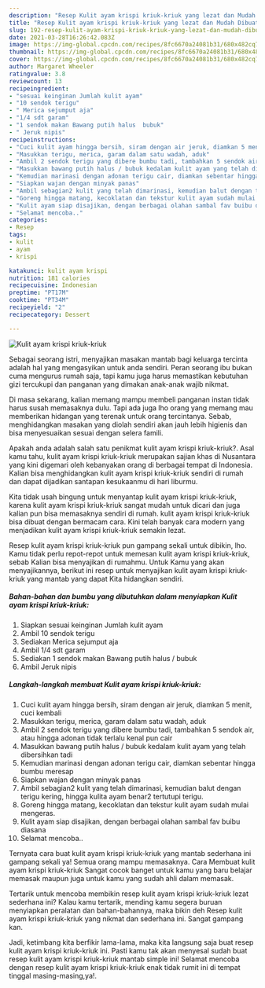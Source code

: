 ```yaml
---
description: "Resep Kulit ayam krispi kriuk-kriuk yang lezat dan Mudah Dibuat"
title: "Resep Kulit ayam krispi kriuk-kriuk yang lezat dan Mudah Dibuat"
slug: 192-resep-kulit-ayam-krispi-kriuk-kriuk-yang-lezat-dan-mudah-dibuat
date: 2021-03-28T16:26:42.083Z
image: https://img-global.cpcdn.com/recipes/8fc6670a24081b31/680x482cq70/kulit-ayam-krispi-kriuk-kriuk-foto-resep-utama.jpg
thumbnail: https://img-global.cpcdn.com/recipes/8fc6670a24081b31/680x482cq70/kulit-ayam-krispi-kriuk-kriuk-foto-resep-utama.jpg
cover: https://img-global.cpcdn.com/recipes/8fc6670a24081b31/680x482cq70/kulit-ayam-krispi-kriuk-kriuk-foto-resep-utama.jpg
author: Margaret Wheeler
ratingvalue: 3.8
reviewcount: 13
recipeingredient:
- "sesuai keinginan Jumlah kulit ayam"
- "10 sendok terigu"
- " Merica sejumput aja"
- "1/4 sdt garam"
- "1 sendok makan Bawang putih halus  bubuk"
- " Jeruk nipis"
recipeinstructions:
- "Cuci kulit ayam hingga bersih, siram dengan air jeruk, diamkan 5 menit, cuci kembali"
- "Masukkan terigu, merica, garam dalam satu wadah, aduk"
- "Ambil 2 sendok terigu yang dibere bumbu tadi, tambahkan 5 sendok air, atau hingga adonan tidak terlalu kenal pun cair"
- "Masukkan bawang putih halus / bubuk kedalam kulit ayam yang telah dibersihkan tadi"
- "Kemudian marinasi dengan adonan terigu cair, diamkan sebentar hingga bumbu meresap"
- "Siapkan wajan dengan minyak panas"
- "Ambil sebagian2 kulit yang telah dimarinasi, kemudian balut dengan terigu kering, hingga kulita ayam benar2 tertutupi terigu."
- "Goreng hingga matang, kecoklatan dan tekstur kulit ayam sudah mulai mengeras."
- "Kulit ayam siap disajikan, dengan berbagai olahan sambal fav buibu diasana"
- "Selamat mencoba.."
categories:
- Resep
tags:
- kulit
- ayam
- krispi

katakunci: kulit ayam krispi 
nutrition: 181 calories
recipecuisine: Indonesian
preptime: "PT17M"
cooktime: "PT34M"
recipeyield: "2"
recipecategory: Dessert

---
```



![Kulit ayam krispi kriuk-kriuk](https://img-global.cpcdn.com/recipes/8fc6670a24081b31/680x482cq70/kulit-ayam-krispi-kriuk-kriuk-foto-resep-utama.jpg)

Sebagai seorang istri, menyajikan masakan mantab bagi keluarga tercinta adalah hal yang mengasyikan untuk anda sendiri. Peran seorang ibu bukan cuma mengurus rumah saja, tapi kamu juga harus memastikan kebutuhan gizi tercukupi dan panganan yang dimakan anak-anak wajib nikmat.

Di masa  sekarang, kalian memang mampu membeli panganan instan tidak harus susah memasaknya dulu. Tapi ada juga lho orang yang memang mau memberikan hidangan yang terenak untuk orang tercintanya. Sebab, menghidangkan masakan yang diolah sendiri akan jauh lebih higienis dan bisa menyesuaikan sesuai dengan selera famili. 



Apakah anda adalah salah satu penikmat kulit ayam krispi kriuk-kriuk?. Asal kamu tahu, kulit ayam krispi kriuk-kriuk merupakan sajian khas di Nusantara yang kini digemari oleh kebanyakan orang di berbagai tempat di Indonesia. Kalian bisa menghidangkan kulit ayam krispi kriuk-kriuk sendiri di rumah dan dapat dijadikan santapan kesukaanmu di hari liburmu.

Kita tidak usah bingung untuk menyantap kulit ayam krispi kriuk-kriuk, karena kulit ayam krispi kriuk-kriuk sangat mudah untuk dicari dan juga kalian pun bisa memasaknya sendiri di rumah. kulit ayam krispi kriuk-kriuk bisa dibuat dengan bermacam cara. Kini telah banyak cara modern yang menjadikan kulit ayam krispi kriuk-kriuk semakin lezat.

Resep kulit ayam krispi kriuk-kriuk pun gampang sekali untuk dibikin, lho. Kamu tidak perlu repot-repot untuk memesan kulit ayam krispi kriuk-kriuk, sebab Kalian bisa menyajikan di rumahmu. Untuk Kamu yang akan menyajikannya, berikut ini resep untuk menyajikan kulit ayam krispi kriuk-kriuk yang mantab yang dapat Kita hidangkan sendiri.

<!--inarticleads1-->

##### Bahan-bahan dan bumbu yang dibutuhkan dalam menyiapkan Kulit ayam krispi kriuk-kriuk:

1. Siapkan sesuai keinginan Jumlah kulit ayam
1. Ambil 10 sendok terigu
1. Sediakan  Merica sejumput aja
1. Ambil 1/4 sdt garam
1. Sediakan 1 sendok makan Bawang putih halus / bubuk
1. Ambil  Jeruk nipis




<!--inarticleads2-->

##### Langkah-langkah membuat Kulit ayam krispi kriuk-kriuk:

1. Cuci kulit ayam hingga bersih, siram dengan air jeruk, diamkan 5 menit, cuci kembali
1. Masukkan terigu, merica, garam dalam satu wadah, aduk
1. Ambil 2 sendok terigu yang dibere bumbu tadi, tambahkan 5 sendok air, atau hingga adonan tidak terlalu kenal pun cair
1. Masukkan bawang putih halus / bubuk kedalam kulit ayam yang telah dibersihkan tadi
1. Kemudian marinasi dengan adonan terigu cair, diamkan sebentar hingga bumbu meresap
1. Siapkan wajan dengan minyak panas
1. Ambil sebagian2 kulit yang telah dimarinasi, kemudian balut dengan terigu kering, hingga kulita ayam benar2 tertutupi terigu.
1. Goreng hingga matang, kecoklatan dan tekstur kulit ayam sudah mulai mengeras.
1. Kulit ayam siap disajikan, dengan berbagai olahan sambal fav buibu diasana
1. Selamat mencoba..




Ternyata cara buat kulit ayam krispi kriuk-kriuk yang mantab sederhana ini gampang sekali ya! Semua orang mampu memasaknya. Cara Membuat kulit ayam krispi kriuk-kriuk Sangat cocok banget untuk kamu yang baru belajar memasak maupun juga untuk kamu yang sudah ahli dalam memasak.

Tertarik untuk mencoba membikin resep kulit ayam krispi kriuk-kriuk lezat sederhana ini? Kalau kamu tertarik, mending kamu segera buruan menyiapkan peralatan dan bahan-bahannya, maka bikin deh Resep kulit ayam krispi kriuk-kriuk yang nikmat dan sederhana ini. Sangat gampang kan. 

Jadi, ketimbang kita berfikir lama-lama, maka kita langsung saja buat resep kulit ayam krispi kriuk-kriuk ini. Pasti kamu tak akan menyesal sudah buat resep kulit ayam krispi kriuk-kriuk mantab simple ini! Selamat mencoba dengan resep kulit ayam krispi kriuk-kriuk enak tidak rumit ini di tempat tinggal masing-masing,ya!.

